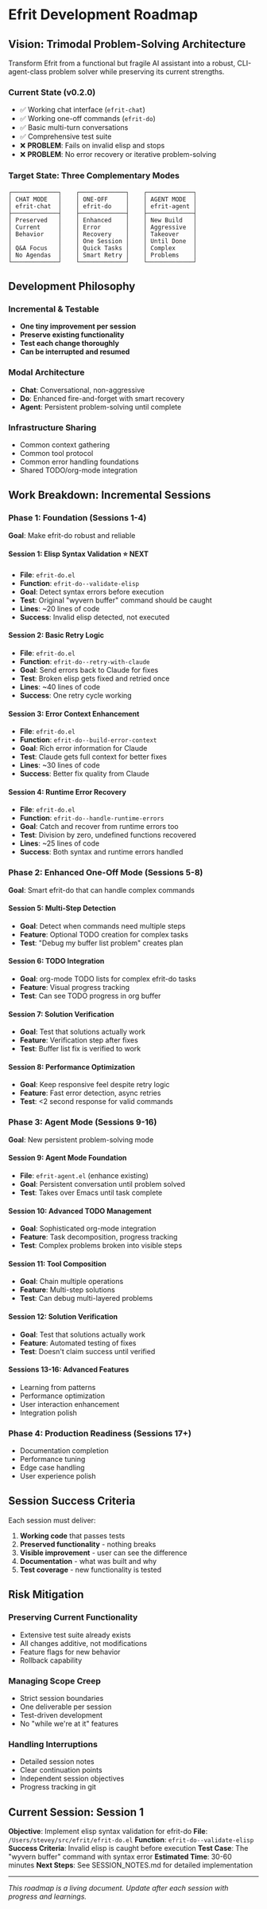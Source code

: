 # Efrit Development Roadmap

## Vision: Trimodal Problem-Solving Architecture

Transform Efrit from a functional but fragile AI assistant into a robust, CLI-agent-class problem solver while preserving its current strengths.

### Current State (v0.2.0)
- ✅ Working chat interface (`efrit-chat`)  
- ✅ Working one-off commands (`efrit-do`)
- ✅ Basic multi-turn conversations
- ✅ Comprehensive test suite
- ❌ **PROBLEM**: Fails on invalid elisp and stops
- ❌ **PROBLEM**: No error recovery or iterative problem-solving

### Target State: Three Complementary Modes

```
┌─────────────┐    ┌─────────────┐    ┌─────────────┐
│ CHAT MODE   │    │ ONE-OFF     │    │ AGENT MODE  │
│ efrit-chat  │    │ efrit-do    │    │ efrit-agent │
├─────────────┤    ├─────────────┤    ├─────────────┤
│ Preserved   │    │ Enhanced    │    │ New Build   │
│ Current     │    │ Error       │    │ Aggressive  │
│ Behavior    │    │ Recovery    │    │ Takeover    │
│             │    │ One Session │    │ Until Done  │
│ Q&A Focus   │    │ Quick Tasks │    │ Complex     │
│ No Agendas  │    │ Smart Retry │    │ Problems    │
└─────────────┘    └─────────────┘    └─────────────┘
```

## Development Philosophy

### Incremental & Testable
- **One tiny improvement per session**
- **Preserve existing functionality** 
- **Test each change thoroughly**
- **Can be interrupted and resumed**

### Modal Architecture  
- **Chat**: Conversational, non-aggressive
- **Do**: Enhanced fire-and-forget with smart recovery
- **Agent**: Persistent problem-solving until complete

### Infrastructure Sharing
- Common context gathering
- Common tool protocol  
- Common error handling foundations
- Shared TODO/org-mode integration

## Work Breakdown: Incremental Sessions

### Phase 1: Foundation (Sessions 1-4)
**Goal**: Make efrit-do robust and reliable

#### Session 1: Elisp Syntax Validation ⭐ **NEXT**
- **File**: `efrit-do.el`
- **Function**: `efrit-do--validate-elisp`
- **Goal**: Detect syntax errors before execution
- **Test**: Original "wyvern buffer" command should be caught
- **Lines**: ~20 lines of code
- **Success**: Invalid elisp detected, not executed

#### Session 2: Basic Retry Logic  
- **File**: `efrit-do.el`
- **Function**: `efrit-do--retry-with-claude`
- **Goal**: Send errors back to Claude for fixes
- **Test**: Broken elisp gets fixed and retried once
- **Lines**: ~40 lines of code
- **Success**: One retry cycle working

#### Session 3: Error Context Enhancement
- **File**: `efrit-do.el` 
- **Function**: `efrit-do--build-error-context`
- **Goal**: Rich error information for Claude
- **Test**: Claude gets full context for better fixes
- **Lines**: ~30 lines of code
- **Success**: Better fix quality from Claude

#### Session 4: Runtime Error Recovery
- **File**: `efrit-do.el`
- **Function**: `efrit-do--handle-runtime-errors`
- **Goal**: Catch and recover from runtime errors too
- **Test**: Division by zero, undefined functions recovered
- **Lines**: ~25 lines of code
- **Success**: Both syntax and runtime errors handled

### Phase 2: Enhanced One-Off Mode (Sessions 5-8)
**Goal**: Smart efrit-do that can handle complex commands

#### Session 5: Multi-Step Detection
- **Goal**: Detect when commands need multiple steps
- **Feature**: Optional TODO creation for complex tasks
- **Test**: "Debug my buffer list problem" creates plan

#### Session 6: TODO Integration
- **Goal**: org-mode TODO lists for complex efrit-do tasks
- **Feature**: Visual progress tracking
- **Test**: Can see TODO progress in org buffer

#### Session 7: Solution Verification  
- **Goal**: Test that solutions actually work
- **Feature**: Verification step after fixes
- **Test**: Buffer list fix is verified to work

#### Session 8: Performance Optimization
- **Goal**: Keep responsive feel despite retry logic
- **Feature**: Fast error detection, async retries
- **Test**: <2 second response for valid commands

### Phase 3: Agent Mode (Sessions 9-16)
**Goal**: New persistent problem-solving mode

#### Session 9: Agent Mode Foundation
- **File**: `efrit-agent.el` (enhance existing)
- **Goal**: Persistent conversation until problem solved
- **Test**: Takes over Emacs until task complete

#### Session 10: Advanced TODO Management
- **Goal**: Sophisticated org-mode integration
- **Feature**: Task decomposition, progress tracking
- **Test**: Complex problems broken into visible steps

#### Session 11: Tool Composition
- **Goal**: Chain multiple operations
- **Feature**: Multi-step solutions
- **Test**: Can debug multi-layered problems

#### Session 12: Solution Verification
- **Goal**: Test that solutions actually work
- **Feature**: Automated testing of fixes
- **Test**: Doesn't claim success until verified

#### Sessions 13-16: Advanced Features
- Learning from patterns
- Performance optimization
- User interaction enhancement
- Integration polish

### Phase 4: Production Readiness (Sessions 17+)
- Documentation completion
- Performance tuning
- Edge case handling
- User experience polish

## Session Success Criteria

Each session must deliver:
1. **Working code** that passes tests
2. **Preserved functionality** - nothing breaks
3. **Visible improvement** - user can see the difference
4. **Documentation** - what was built and why
5. **Test coverage** - new functionality is tested

## Risk Mitigation

### Preserving Current Functionality
- Extensive test suite already exists
- All changes additive, not modifications
- Feature flags for new behavior
- Rollback capability

### Managing Scope Creep
- Strict session boundaries
- One deliverable per session
- Test-driven development
- No "while we're at it" features

### Handling Interruptions
- Detailed session notes
- Clear continuation points
- Independent session objectives
- Progress tracking in git

## Current Session: Session 1

**Objective**: Implement elisp syntax validation for efrit-do
**File**: `/Users/stevey/src/efrit/efrit-do.el`
**Function**: `efrit-do--validate-elisp`
**Success Criteria**: Invalid elisp is caught before execution
**Test Case**: The "wyvern buffer" command with syntax error
**Estimated Time**: 30-60 minutes
**Next Steps**: See SESSION_NOTES.md for detailed implementation

---
*This roadmap is a living document. Update after each session with progress and learnings.*
